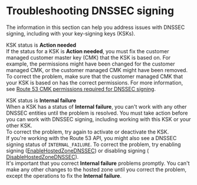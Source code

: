 # Troubleshooting DNSSEC signing<a name="dns-configuring-dnssec-troubleshoot"></a>

The information in this section can help you address issues with DNSSEC signing, including with your key\-signing keys \(KSKs\)\.

KSK status is **Action needed**  
If the status for a KSK is **Action needed**, you must fix the customer managed customer master key \(CMK\) that the KSK is based on\. For example, the permissions might have been changed for the customer managed CMK, or the customer managed CMK might have been removed\.  
To correct the problem, make sure that the customer managed CMK that your KSK is based on has the correct permissions\. For more information, see [Route 53 CMK permissions required for DNSSEC signing](access-control-managing-permissions.md#KMS-key-policy-for-DNSSEC)\.

KSK status is **Internal failure**  
When a KSK has a status of **Internal failure**, you can't work with any other DNSSEC entities until the problem is resolved\. You must take action before you can work with DNSSEC signing, including working with this KSK or your other KSK\.  
To correct the problem, try again to activate or deactivate the KSK\.  
If you're working with the Route 53 API, you might also see a DNSSEC signing status of `INTERNAL_FAILURE`\. To correct the problem, try enabling signing \([EnableHostedZoneDNSSEC](https://docs.aws.amazon.com/Route53/latest/APIReference/API_EnableHostedZoneDNSSEC.html)\) or disabling signing \([ DisableHostedZoneDNSSEC](https://docs.aws.amazon.com/Route53/latest/APIReference/API_DisableHostedZoneDNSSEC.html)\)\.  
It's important that you correct **Internal failure** problems promptly\. You can't make any other changes to the hosted zone until you correct the problem, except the operations to fix the **Internal failure**\.